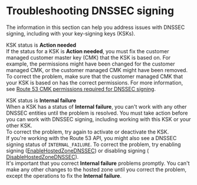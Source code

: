 # Troubleshooting DNSSEC signing<a name="dns-configuring-dnssec-troubleshoot"></a>

The information in this section can help you address issues with DNSSEC signing, including with your key\-signing keys \(KSKs\)\.

KSK status is **Action needed**  
If the status for a KSK is **Action needed**, you must fix the customer managed customer master key \(CMK\) that the KSK is based on\. For example, the permissions might have been changed for the customer managed CMK, or the customer managed CMK might have been removed\.  
To correct the problem, make sure that the customer managed CMK that your KSK is based on has the correct permissions\. For more information, see [Route 53 CMK permissions required for DNSSEC signing](access-control-managing-permissions.md#KMS-key-policy-for-DNSSEC)\.

KSK status is **Internal failure**  
When a KSK has a status of **Internal failure**, you can't work with any other DNSSEC entities until the problem is resolved\. You must take action before you can work with DNSSEC signing, including working with this KSK or your other KSK\.  
To correct the problem, try again to activate or deactivate the KSK\.  
If you're working with the Route 53 API, you might also see a DNSSEC signing status of `INTERNAL_FAILURE`\. To correct the problem, try enabling signing \([EnableHostedZoneDNSSEC](https://docs.aws.amazon.com/Route53/latest/APIReference/API_EnableHostedZoneDNSSEC.html)\) or disabling signing \([ DisableHostedZoneDNSSEC](https://docs.aws.amazon.com/Route53/latest/APIReference/API_DisableHostedZoneDNSSEC.html)\)\.  
It's important that you correct **Internal failure** problems promptly\. You can't make any other changes to the hosted zone until you correct the problem, except the operations to fix the **Internal failure**\.